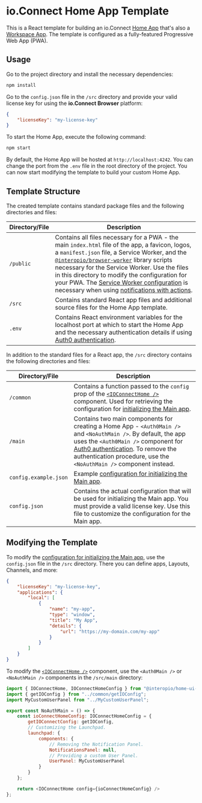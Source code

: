 # io.Connect Home App Template

This is a React template for building an io.Connect [Home App](https://docs.interop.io/browser/capabilities/home-app/overview/index.html) that's also a [Workspace App](https://docs.interop.io/browser/capabilities/windows/workspaces/enabling-workspaces/index.html#main_app-using_the_main_app_as_a_workspaces_app). The template is configured as a fully-featured Progressive Web App (PWA).

## Usage

Go to the project directory and install the necessary dependencies:

```cmd
npm install
```

Go to the `config.json` file in the `/src` directory and provide your valid license key for using the **io.Connect Browser** platform:

```json
{
    "licenseKey": "my-license-key"
}
```

To start the Home App, execute the following command:

```cmd
npm start
```

By default, the Home App will be hosted at `http://localhost:4242`. You can change the port from the `.env` file in the root directory of the project. You can now start modifying the template to build your custom Home App.

## Template Structure

The created template contains standard package files and the following directories and files:

| Directory/File | Description |
|----------------|-------------|
| `/public` | Contains all files necessary for a PWA - the main `index.html` file of the app, a favicon, logos, a `manifest.json` file, a Service Worker, and the [`@interopio/browser-worker`](https://www.npmjs.com/package/@interopio/browser-worker) library scripts necessary for the Service Worker. Use the files in this directory to modify the configuration for your PWA. The [Service Worker configuration](https://docs.interop.io/browser/capabilities/notifications/setup/index.html#ioconnect_browser_worker) is necessary when using [notifications with actions](https://docs.interop.io/browser/capabilities/notifications/setup/index.html#configuration-notifications_with_actions). |
| `/src` | Contains standard React app files and additional source files for the Home App template. |
| `.env` | Contains React environment variables for the localhost port at which to start the Home App and the necessary authentication details if using [Auth0 authentication](https://docs.interop.io/browser/capabilities/home-app/library-features/index.html#using_the_components-authentication-auth0_login). |

In addition to the standard files for a React app, the `/src` directory contains the following directories and files:

| Directory/File | Description |
|----------------|-------------|
| `/common` | Contains a function passed to the `config` prop of the [`<IOConnectHome />`](https://docs.interop.io/browser/capabilities/home-app/library-features/index.html#using_the_components-home_component) component. Used for retrieving the configuration for [initializing the Main app](https://docs.interop.io/browser/developers/browser-platform/setup/index.html#initialization-react). |
| `/main` | Contains two main components for creating a Home App - `<Auth0Main />` and `<NoAuthMain />`. By default, the app uses the `<Auth0Main />` component for [Auth0 authentication](https://docs.interop.io/browser/capabilities/home-app/library-features/index.html#using_the_components-authentication-auth0_login). To remove the authentication procedure, use the `<NoAuthMain />` component instead. |
| `config.example.json` | Example [configuration for initializing the Main app](https://docs.interop.io/browser/developers/browser-platform/setup/index.html#configuration). |
| `config.json` | Contains the actual configuration that will be used for initializing the Main app. You must provide a valid license key. Use this file to customize the configuration for the Main app. |

## Modifying the Template

To modify the [configuration for initializing the Main app](https://docs.interop.io/browser/developers/browser-platform/setup/index.html#configuration), use the `config.json` file in the `/src` directory. There you can define apps, Layouts, Channels, and more:

```json
{
    "licenseKey": "my-license-key",
    "applications": {
        "local": [
            {
                "name": "my-app",
                "type": "window",
                "title": "My App",
                "details": {
                    "url": "https://my-domain.com/my-app"
                }
            }
        ]
    }
}
```

To modify the [`<IOConnectHome />`](https://docs.interop.io/browser/capabilities/home-app/library-features/index.html#using_the_components-home_component) component, use the `<Auth0Main />` or `<NoAuthMain />` components in the `/src/main` directory:

```javascript
import { IOConnectHome, IOConnectHomeConfig } from "@interopio/home-ui-react";
import { getIOConfig } from "../common/getIOConfig";
import MyCustomUserPanel from "../MyCustomUserPanel";

export const NoAuthMain = () => {
    const ioConnectHomeConfig: IOConnectHomeConfig = {
        getIOConnectConfig: getIOConfig,
        // Customizing the Launchpad.
        launchpad: {
            components: {
                // Removing the Notification Panel.
                NotificationsPanel: null,
                // Providing a custom User Panel.
                UserPanel: MyCustomUserPanel
            }
        }
    };

    return <IOConnectHome config={ioConnectHomeConfig} />
};
```
